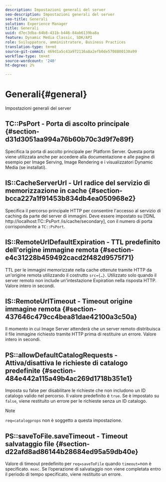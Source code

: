 ```yaml
---
description: Impostazioni generali del server
seo-description: Impostazioni generali del server
seo-title: Generali
solution: Experience Manager
title: Generali
uuid: d7ec3dba-64b8-431b-b446-84ab6139ba8a
feature: Dynamic Media Classic, SDK/API
role: Sviluppatore, amministratore, Business Practices
translation-type: tm+mt
source-git-commit: 469d1a5c43a972116a8a2efb0de5708800130a99
workflow-type: tm+mt
source-wordcount: '240'
ht-degree: 2%

---
```



# Generali{#general}

Impostazioni generali del server

## TC::PsPort - Porta di ascolto principale {#section-d31d3051aa994a76b60b70c3d9f7e89f}

Specifica la porta di ascolto principale per Platform Server. Questa porta viene utilizzata anche per accedere alla documentazione e alle pagine di esempio per Image Serving, Image Rendering e i visualizzatori Dynamic Media (se installati).

## IS::CacheServerUrl - Url radice del servizio di memorizzazione in cache {#section-bcca227a1f91453b834db4ea050968e2}

Specifica il percorso principale HTTP per consentire l&#39;accesso al servizio di caching da parte del server di immagini. Deve essere impostato su [!DNL http://localhost:TC::PsPort /is/cache/secondary], con il numero di porta corrispondente a `TC::PsPort`.

## IS::RemoteUrlDefaultExpiration - TTL predefinito dell&#39;origine immagine remota {#section-e4c31228b459492cacd2f482d9575f71}

TTL per le immagini memorizzate nella cache ottenute tramite HTTP da un&#39;origine remota utilizzando il costrutto `src={…}`. Utilizzato solo quando il server remoto non include un&#39;intestazione Expiration nella risposta HTTP. Valore intero in secondi.

## IS::RemoteUrlTimeout - Timeout origine immagine remota {#section-437646c479cc4bea81dae42100a3c50a}

Il momento in cui Image Server attenderà che un server remoto distribuisca il file immagine richiesto tramite HTTP prima di restituire un errore. Valore intero in secondi.

## PS::allowDefaultCatalogRequests - Attiva/disattiva le richieste di catalogo predefinite {#section-484e442a115a49b4ac269d1718b351e1}

Imposta su false per disabilitare le richieste che non includono un ID catalogo valido nel percorso. Il valore predefinito è `true`. Se è impostato su `false`, viene restituito un errore per le richieste senza un ID catalogo.

>[!NOTE]
>
>`req=catalogprops` non è soggetto a questa impostazione.

## PS::saveToFile.saveTimeout - Timeout salvataggio file {#section-d22afd8ad86144b28684ed95a59db40e}

Valore di timeout predefinito per `req=saveToFile` quando `timeout=`non è specificato. `msec`. Se l’operazione di salvataggio non viene completata entro il periodo di tempo specificato, viene restituito un errore.
